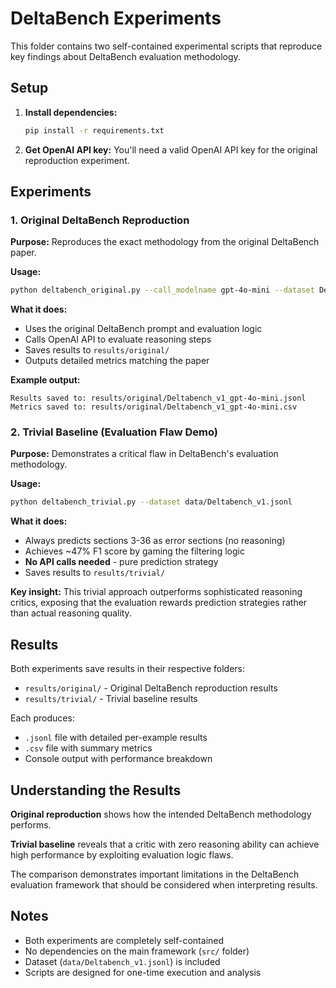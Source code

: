 # DeltaBench Experiments

This folder contains two self-contained experimental scripts that reproduce key findings about DeltaBench evaluation methodology.

## Setup

1. **Install dependencies:**
   ```bash
   pip install -r requirements.txt
   ```

2. **Get OpenAI API key:** You'll need a valid OpenAI API key for the original reproduction experiment.

## Experiments

### 1. Original DeltaBench Reproduction

**Purpose:** Reproduces the exact methodology from the original DeltaBench paper.

**Usage:**
```bash
python deltabench_original.py --call_modelname gpt-4o-mini --dataset Deltabench_v1 --api-key YOUR_API_KEY_HERE
```

**What it does:**
- Uses the original DeltaBench prompt and evaluation logic
- Calls OpenAI API to evaluate reasoning steps
- Saves results to `results/original/`
- Outputs detailed metrics matching the paper

**Example output:**
```
Results saved to: results/original/Deltabench_v1_gpt-4o-mini.jsonl
Metrics saved to: results/original/Deltabench_v1_gpt-4o-mini.csv
```

### 2. Trivial Baseline (Evaluation Flaw Demo)

**Purpose:** Demonstrates a critical flaw in DeltaBench's evaluation methodology.

**Usage:**
```bash
python deltabench_trivial.py --dataset data/Deltabench_v1.jsonl
```

**What it does:**
- Always predicts sections 3-36 as error sections (no reasoning)
- Achieves ~47% F1 score by gaming the filtering logic
- **No API calls needed** - pure prediction strategy
- Saves results to `results/trivial/`

**Key insight:** This trivial approach outperforms sophisticated reasoning critics, exposing that the evaluation rewards prediction strategies rather than actual reasoning quality.

## Results

Both experiments save results in their respective folders:
- `results/original/` - Original DeltaBench reproduction results
- `results/trivial/` - Trivial baseline results

Each produces:
- `.jsonl` file with detailed per-example results
- `.csv` file with summary metrics
- Console output with performance breakdown

## Understanding the Results

**Original reproduction** shows how the intended DeltaBench methodology performs.

**Trivial baseline** reveals that a critic with zero reasoning ability can achieve high performance by exploiting evaluation logic flaws.

The comparison demonstrates important limitations in the DeltaBench evaluation framework that should be considered when interpreting results.

## Notes

- Both experiments are completely self-contained
- No dependencies on the main framework (`src/` folder)
- Dataset (`data/Deltabench_v1.jsonl`) is included
- Scripts are designed for one-time execution and analysis